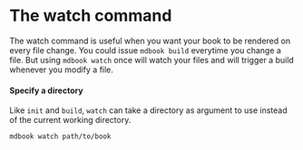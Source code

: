 # The watch command

The watch command is useful when you want your book to be rendered on every file change.
You could issue `mdbook build` everytime you change a file. But using `mdbook watch` once will watch your files and will trigger a build whenever you modify a file.

#### Specify a directory

Like `init` and `build`, `watch` can take a directory as argument to use instead of the
current working directory.

```bash
mdbook watch path/to/book
```
